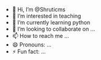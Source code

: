 - 👋 Hi, I’m @Shruticms
- 👀 I’m interested in teaching
- 🌱 I’m currently learning python
- 💞️ I’m looking to collaborate on ...
- 📫 How to reach me ...
- 😄 Pronouns: ...
- ⚡ Fun fact: ...

<!---
Shruticms/Shruticms is a ✨ special ✨ repository because its `README.md` (this file) appears on your GitHub profile.
You can click the Preview link to take a look at your changes.
--->
